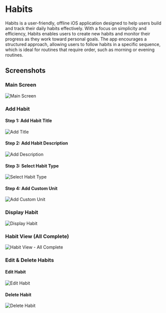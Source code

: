 # Habits
Habits is a user-friendly, offline iOS application designed to help users build and track their daily habits
effectively. With a focus on simplicity and efficiency, Habits enables users to create new habits and monitor 
their progress as they work toward personal goals. The app encourages a structured approach, allowing users 
to follow habits in a specific sequence, which is ideal for routines that require order, such as morning or 
evening routines.


## Screenshots

### Main Screen
![Main Screen](https://github.com/user-attachments/assets/b04268ba-23eb-491d-bf0e-e80f2e7d34fe)

### Add Habit
#### Step 1: Add Habit Title
![Add Title](https://github.com/user-attachments/assets/4b6a4d61-4281-41c9-ade4-4a1e876a0024)

#### Step 2: Add Habit Description
![Add Description](https://github.com/user-attachments/assets/bf5aef10-aea7-4b02-85fc-0c6f959d3b7b)

#### Step 3: Select Habit Type
![Select Habit Type](https://github.com/user-attachments/assets/4dcd76ce-6ae1-42dc-8cac-dc46c15389ea)

#### Step 4: Add Custom Unit
![Add Custom Unit](https://github.com/user-attachments/assets/274581ec-9492-4383-801e-3606bf80229d)

### Display Habit
![Display Habit](https://github.com/user-attachments/assets/62e3e4f9-0aff-4d95-bff2-ddd39c365412)

### Habit View (All Complete)
![Habit View - All Complete](https://github.com/user-attachments/assets/1e5700a7-6db5-43e4-90ee-e5159430d9f8)

### Edit & Delete Habits
#### Edit Habit
![Edit Habit](https://github.com/user-attachments/assets/1dbccf7b-5445-48a0-9619-98e5a134a63c)

#### Delete Habit
![Delete Habit](https://github.com/user-attachments/assets/588cf801-fa0b-4191-b8a0-d2d2feac541b)


